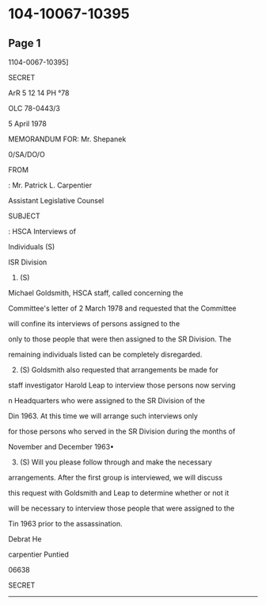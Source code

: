 # 104-10067-10395

## Page 1

1104-0067-10395]

SECRET

ArR 5 12 14 PH °78

OLC 78-0443/3

5 April 1978

MEMORANDUM FOR: Mr. Shepanek

0/SA/DO/O

FROM

: Mr. Patrick L. Carpentier

Assistant Legislative Counsel

SUBJECT

: HSCA Interviews of

Individuals (S)

ISR Division

1. (S)

Michael Goldsmith, HSCA staff, called concerning the

Committee's letter of 2 March 1978 and requested that the Committee

will confine its interviews of persons assigned to the

only to those people that were then assigned to the SR Division. The

remaining individuals listed can be completely disregarded.

2. (S) Goldsmith also requested that arrangements be made for

staff investigator Harold Leap to interview those persons now serving

n Headquarters who were assigned to the SR Division of the

Din 1963. At this time we will arrange such interviews only

for those persons who served in the SR Division during the months of

November and December 1963•

3. (S) Will you please follow through and make the necessary

arrangements. After the first group is interviewed, we will discuss

this request with Goldsmith and Leap to determine whether or not it

will be necessary to interview those people that were assigned to the

Tin 1963 prior to the assassination.

Debrat He

carpentier Puntied

06638

SECRET

---

